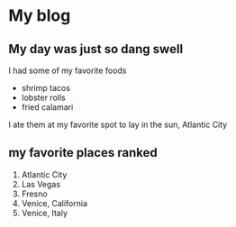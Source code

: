 # My blog

## My day was just so dang swell
I had some of my favorite foods
* shrimp tacos
* lobster rolls
* fried calamari

I ate them at my favorite spot to lay in the sun, Atlantic City

## my favorite places ranked

1. Atlantic City
2. Las Vegas
3. Fresno
4. Venice, California
5. Venice, Italy